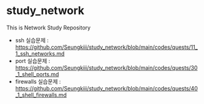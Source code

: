 # study_network
This is Network Study Repository
- ssh 실습문제 : https://github.com/Seungkiii/study_network/blob/main/codes/quests/11_1_ssh_networks.md
- port 실습문제 : https://github.com/Seungkiii/study_network/blob/main/codes/quests/30_1_shell_ports.md
- firewalls 실습문제 : https://github.com/Seungkiii/study_network/blob/main/codes/quests/40_1_shell_firewalls.md